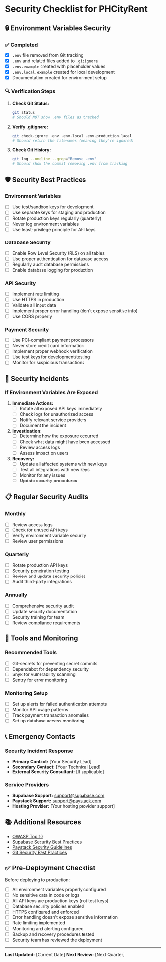 # Security Checklist for PHCityRent

## 🔒 Environment Variables Security

### ✅ Completed
- [x] `.env` file removed from Git tracking
- [x] `.env` and related files added to `.gitignore`
- [x] `.env.example` created with placeholder values
- [x] `.env.local.example` created for local development
- [x] Documentation created for environment setup

### 🔍 Verification Steps

1. **Check Git Status:**
   ```bash
   git status
   # Should NOT show .env files as tracked
   ```

2. **Verify .gitignore:**
   ```bash
   git check-ignore .env .env.local .env.production.local
   # Should return the filenames (meaning they're ignored)
   ```

3. **Check Git History:**
   ```bash
   git log --oneline --grep="Remove .env"
   # Should show the commit removing .env from tracking
   ```

## 🛡️ Security Best Practices

### Environment Variables
- [ ] Use test/sandbox keys for development
- [ ] Use separate keys for staging and production
- [ ] Rotate production keys regularly (quarterly)
- [ ] Never log environment variables
- [ ] Use least-privilege principle for API keys

### Database Security
- [ ] Enable Row Level Security (RLS) on all tables
- [ ] Use proper authentication for database access
- [ ] Regularly audit database permissions
- [ ] Enable database logging for production

### API Security
- [ ] Implement rate limiting
- [ ] Use HTTPS in production
- [ ] Validate all input data
- [ ] Implement proper error handling (don't expose sensitive info)
- [ ] Use CORS properly

### Payment Security
- [ ] Use PCI-compliant payment processors
- [ ] Never store credit card information
- [ ] Implement proper webhook verification
- [ ] Use test keys for development/testing
- [ ] Monitor for suspicious transactions

## 🚨 Security Incidents

### If Environment Variables Are Exposed

1. **Immediate Actions:**
   - [ ] Rotate all exposed API keys immediately
   - [ ] Check logs for unauthorized access
   - [ ] Notify relevant service providers
   - [ ] Document the incident

2. **Investigation:**
   - [ ] Determine how the exposure occurred
   - [ ] Check what data might have been accessed
   - [ ] Review access logs
   - [ ] Assess impact on users

3. **Recovery:**
   - [ ] Update all affected systems with new keys
   - [ ] Test all integrations with new keys
   - [ ] Monitor for any issues
   - [ ] Update security procedures

## 📋 Regular Security Audits

### Monthly
- [ ] Review access logs
- [ ] Check for unused API keys
- [ ] Verify environment variable security
- [ ] Review user permissions

### Quarterly
- [ ] Rotate production API keys
- [ ] Security penetration testing
- [ ] Review and update security policies
- [ ] Audit third-party integrations

### Annually
- [ ] Comprehensive security audit
- [ ] Update security documentation
- [ ] Security training for team
- [ ] Review compliance requirements

## 🔧 Tools and Monitoring

### Recommended Tools
- [ ] Git-secrets for preventing secret commits
- [ ] Dependabot for dependency security
- [ ] Snyk for vulnerability scanning
- [ ] Sentry for error monitoring

### Monitoring Setup
- [ ] Set up alerts for failed authentication attempts
- [ ] Monitor API usage patterns
- [ ] Track payment transaction anomalies
- [ ] Set up database access monitoring

## 📞 Emergency Contacts

### Security Incident Response
- **Primary Contact:** [Your Security Lead]
- **Secondary Contact:** [Your Technical Lead]
- **External Security Consultant:** [If applicable]

### Service Providers
- **Supabase Support:** support@supabase.com
- **Paystack Support:** support@paystack.com
- **Hosting Provider:** [Your hosting provider support]

## 📚 Additional Resources

- [OWASP Top 10](https://owasp.org/www-project-top-ten/)
- [Supabase Security Best Practices](https://supabase.com/docs/guides/platform/security)
- [Paystack Security Guidelines](https://paystack.com/docs/security)
- [Git Security Best Practices](https://docs.github.com/en/code-security)

## ✅ Pre-Deployment Checklist

Before deploying to production:

- [ ] All environment variables properly configured
- [ ] No sensitive data in code or logs
- [ ] All API keys are production keys (not test keys)
- [ ] Database security policies enabled
- [ ] HTTPS configured and enforced
- [ ] Error handling doesn't expose sensitive information
- [ ] Rate limiting implemented
- [ ] Monitoring and alerting configured
- [ ] Backup and recovery procedures tested
- [ ] Security team has reviewed the deployment

---

**Last Updated:** [Current Date]
**Next Review:** [Next Quarter]
